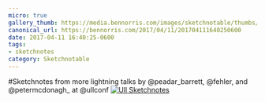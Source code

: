 ```yaml
---
micro: true
gallery_thumb: https://media.bennorris.com/images/sketchnotable/thumbs/ull-2017-sketchnotes-17.jpg
canonical_url: https://bennorris.com/2017/04/11/201704111640250600
date: 2017-04-11 16:40:25-0600
tags:
- sketchnotes
category: Sketchnotable
---
```


#Sketchnotes from more lightning talks by @peadar_barrett, @fehler, and @petermcdonagh_ at @ullconf [![Ull Sketchnotes](https://media.bennorris.com/images/sketchnotable/ull-2017/ull-2017-sketchnotes-17.jpg)](https://media.bennorris.com/images/sketchnotable/ull-2017/ull-2017-sketchnotes-17.jpg)